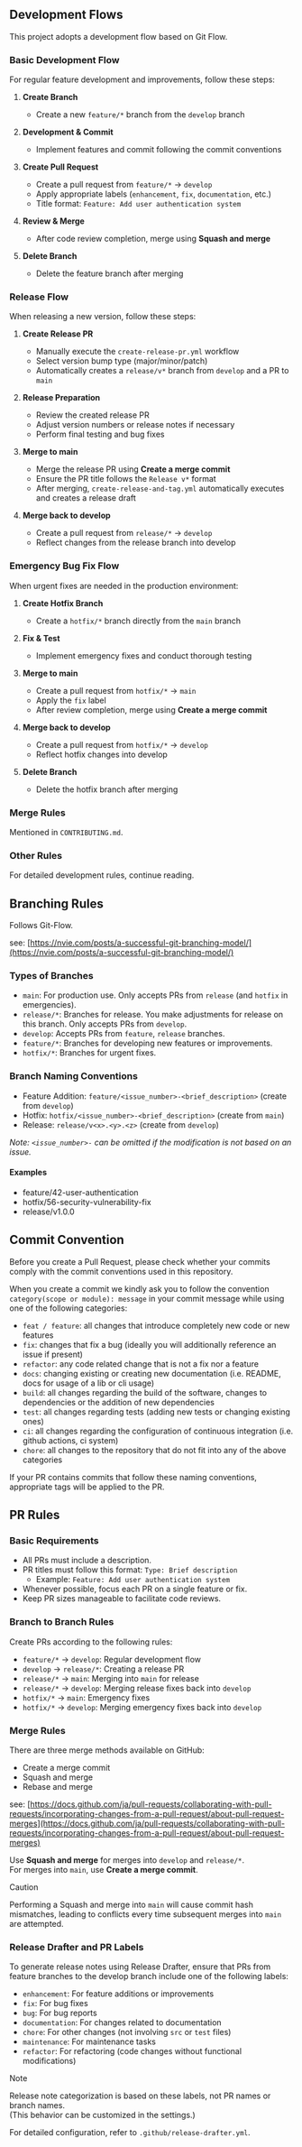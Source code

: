 ## Development Flows

This project adopts a development flow based on Git Flow.

### Basic Development Flow

For regular feature development and improvements, follow these steps:

1. **Create Branch**
   - Create a new `feature/*` branch from the `develop` branch

2. **Development & Commit**
   - Implement features and commit following the commit conventions

3. **Create Pull Request**
   - Create a pull request from `feature/*` → `develop`
   - Apply appropriate labels (`enhancement`, `fix`, `documentation`, etc.)
   - Title format: `Feature: Add user authentication system`

4. **Review & Merge**
   - After code review completion, merge using **Squash and merge**

5. **Delete Branch**
   - Delete the feature branch after merging

### Release Flow

When releasing a new version, follow these steps:

1. **Create Release PR**
   - Manually execute the `create-release-pr.yml` workflow
   - Select version bump type (major/minor/patch)
   - Automatically creates a `release/v*` branch from `develop` and a PR to `main`

2. **Release Preparation**
   - Review the created release PR
   - Adjust version numbers or release notes if necessary
   - Perform final testing and bug fixes

3. **Merge to main**
   - Merge the release PR using **Create a merge commit**
   - Ensure the PR title follows the `Release v*` format
   - After merging, `create-release-and-tag.yml` automatically executes and creates a release draft

4. **Merge back to develop**
   - Create a pull request from `release/*` → `develop`
   - Reflect changes from the release branch into develop

### Emergency Bug Fix Flow

When urgent fixes are needed in the production environment:

1. **Create Hotfix Branch**
   - Create a `hotfix/*` branch directly from the `main` branch

2. **Fix & Test**
   - Implement emergency fixes and conduct thorough testing

3. **Merge to main**
   - Create a pull request from `hotfix/*` → `main`
   - Apply the `fix` label
   - After review completion, merge using **Create a merge commit**

4. **Merge back to develop**
   - Create a pull request from `hotfix/*` → `develop`
   - Reflect hotfix changes into develop

5. **Delete Branch**
   - Delete the hotfix branch after merging

### Merge Rules

Mentioned in `CONTRIBUTING.md`.

### Other Rules

For detailed development rules, continue reading.

## Branching Rules

Follows Git-Flow.

see: [https://nvie.com/posts/a-successful-git-branching-model/](https://nvie.com/posts/a-successful-git-branching-model/)

### Types of Branches

- `main`: For production use. Only accepts PRs from `release` (and `hotfix` in emergencies).
- `release/*`: Branches for release. You make adjustments for release on this branch. Only accepts PRs from `develop`.
- `develop`: Accepts PRs from `feature`, `release` branches.
- `feature/*`: Branches for developing new features or improvements.
- `hotfix/*`: Branches for urgent fixes.

### Branch Naming Conventions

- Feature Addition: `feature/<issue_number>-<brief_description>` (create from `develop`)
- Hotfix: `hotfix/<issue_number>-<brief_description>` (create from `main`)
- Release: `release/v<x>.<y>.<z>` (create from `develop`)

*Note: `<issue_number>-` can be omitted if the modification is not based on an issue.*

#### Examples

- feature/42-user-authentication
- hotfix/56-security-vulnerability-fix
- release/v1.0.0

## Commit Convention

Before you create a Pull Request, please check whether your commits comply with
the commit conventions used in this repository.

When you create a commit we kindly ask you to follow the convention
`category(scope or module): message` in your commit message while using one of
the following categories:

- `feat / feature`: all changes that introduce completely new code or new
  features
- `fix`: changes that fix a bug (ideally you will additionally reference an
  issue if present)
- `refactor`: any code related change that is not a fix nor a feature
- `docs`: changing existing or creating new documentation (i.e. README, docs for
  usage of a lib or cli usage)
- `build`: all changes regarding the build of the software, changes to
  dependencies or the addition of new dependencies
- `test`: all changes regarding tests (adding new tests or changing existing
  ones)
- `ci`: all changes regarding the configuration of continuous integration (i.e.
  github actions, ci system)
- `chore`: all changes to the repository that do not fit into any of the above
  categories

If your PR contains commits that follow these naming conventions, appropriate
tags will be applied to the PR.

## PR Rules

### Basic Requirements

- All PRs must include a description.
- PR titles must follow this format: `Type: Brief description`
  - Example: `Feature: Add user authentication system`
- Whenever possible, focus each PR on a single feature or fix.
- Keep PR sizes manageable to facilitate code reviews.

### Branch to Branch Rules

Create PRs according to the following rules:

- `feature/*` → `develop`: Regular development flow
- `develop` → `release/*`: Creating a release PR
- `release/*` → `main`: Merging into `main` for release
- `release/*` → `develop`: Merging release fixes back into `develop`
- `hotfix/*` → `main`: Emergency fixes
- `hotfix/*` → `develop`: Merging emergency fixes back into `develop`

### Merge Rules

There are three merge methods available on GitHub:

- Create a merge commit
- Squash and merge
- Rebase and merge

see: [https://docs.github.com/ja/pull-requests/collaborating-with-pull-requests/incorporating-changes-from-a-pull-request/about-pull-request-merges](https://docs.github.com/ja/pull-requests/collaborating-with-pull-requests/incorporating-changes-from-a-pull-request/about-pull-request-merges)

Use __Squash and merge__ for merges into `develop` and `release/*`.  
For merges into `main`, use __Create a merge commit__.

> [!CAUTION]
> Performing a Squash and merge into `main` will cause commit hash mismatches, leading to conflicts every time subsequent merges into `main` are attempted.

### Release Drafter and PR Labels

To generate release notes using Release Drafter, ensure that PRs from feature branches to the develop branch include one of the following labels:

- `enhancement`: For feature additions or improvements
- `fix`: For bug fixes
- `bug`: For bug reports
- `documentation`: For changes related to documentation
- `chore`: For other changes (not involving `src` or `test` files)
- `maintenance`: For maintenance tasks
- `refactor`: For refactoring (code changes without functional modifications)

> [!Note]
> Release note categorization is based on these labels, not PR names or branch names.  
> (This behavior can be customized in the settings.)

For detailed configuration, refer to `.github/release-drafter.yml`.
